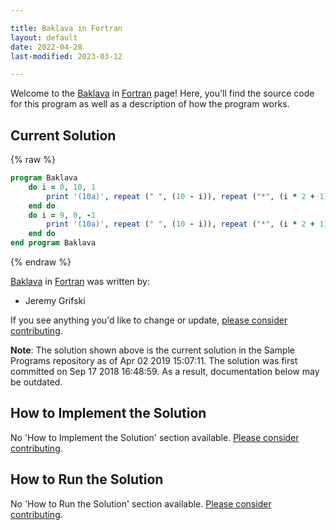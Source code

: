 ```yaml
---

title: Baklava in Fortran
layout: default
date: 2022-04-28
last-modified: 2023-03-12

---
```


Welcome to the [Baklava](https://sampleprograms.io/projects/baklava) in [Fortran](https://sampleprograms.io/languages/fortran) page! Here, you'll find the source code for this program as well as a description of how the program works.

## Current Solution

{% raw %}

```fortran
program Baklava
    do i = 0, 10, 1
        print '(10a)', repeat (" ", (10 - i)), repeat ("*", (i * 2 + 1))
    end do
    do i = 9, 0, -1
        print '(10a)', repeat (" ", (10 - i)), repeat ("*", (i * 2 + 1))
    end do
end program Baklava
```

{% endraw %}

[Baklava](https://sampleprograms.io/projects/baklava) in [Fortran](https://sampleprograms.io/languages/fortran) was written by:

- Jeremy Grifski

If you see anything you'd like to change or update, [please consider contributing](https://github.com/TheRenegadeCoder/sample-programs).

**Note**: The solution shown above is the current solution in the Sample Programs repository as of Apr 02 2019 15:07:11. The solution was first committed on Sep 17 2018 16:48:59. As a result, documentation below may be outdated.

## How to Implement the Solution

No 'How to Implement the Solution' section available. [Please consider contributing](https://github.com/TheRenegadeCoder/sample-programs-website).

## How to Run the Solution

No 'How to Run the Solution' section available. [Please consider contributing](https://github.com/TheRenegadeCoder/sample-programs-website).